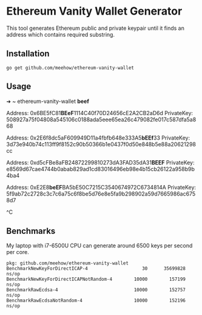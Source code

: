 # Ethereum Vanity Wallet Generator

This tool generates Ethereum public and private keypair until it finds an address
which contains required substring.

## Installation

```
go get github.com/meehow/ethereum-vanity-wallet
```

## Usage


➜  ~ ethereum-vanity-wallet **beef**

Address: 0x6BE5fC81**BEeF**1114C40f70D24656cE2A2CB2aD6d PrivateKey: 508927a75f04808a545106c0188ada5eee65ea26c479082fe017c587dfa5a868

Address: 0x2E6f8dc5aF609949D11a4fbfb648e333A5**bEEf**33 PrivateKey: 3d73e940b74c113ff9f8152c90b50366b1e0437f0d50e848b5e88a20621298cc

Address: 0xd5cFBe8aFB24872299810273dA3FAD35dA31**BEEF** PrivateKey: e8569d67cae4744b0abab829ad1cd83016496eb98e4b15cb26122a958b9b4ba4

Address: 0xE2E8**beEF**BA5bE50C7215C3540674972C6734814A PrivateKey: 5f9ab72c2728c3c7c6a75c6f8be5d76e8e5fa9b298902a59d7665986ac6758d7

^C

## Benchmarks

My laptop with i7-6500U CPU can generate around 6500 keys per second per core.

```
pkg: github.com/meehow/ethereum-vanity-wallet
BenchmarkNewKeyForDirectICAP-4            	      30	  35699828 ns/op
BenchmarkNewKeyForDirectICAPNotRandom-4   	   10000	    157199 ns/op
BenchmarkRawEcdsa-4                       	   10000	    152757 ns/op
BenchmarkRawEcdsaNotRandom-4              	   10000	    152196 ns/op
```
